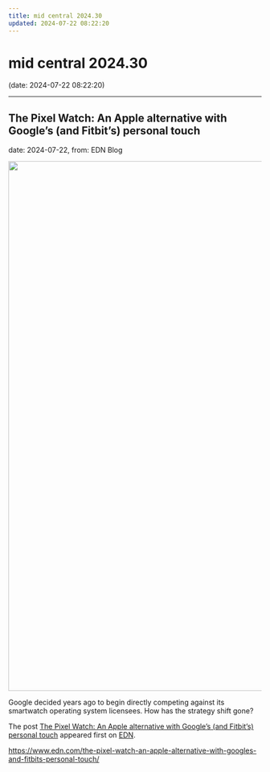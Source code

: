```yaml
---
title: mid central 2024.30
updated: 2024-07-22 08:22:20
---
```


# mid central 2024.30

(date: 2024-07-22 08:22:20)

---

## The Pixel Watch: An Apple alternative with Google’s (and Fitbit’s) personal touch

date: 2024-07-22, from: EDN Blog

<img width="1400" height="1054" src="https://www.edn.com/wp-content/uploads/display-on.jpg?fit=1400%2C1054" class="webfeedsFeaturedVisual wp-post-image" alt="" style="display: block; margin-bottom: 5px; clear:both;max-width: 100%;" link_thumbnail="" decoding="async" fetchpriority="high" srcset="https://www.edn.com/wp-content/uploads/display-on.jpg?w=1400 1400w, https://www.edn.com/wp-content/uploads/display-on.jpg?w=300 300w, https://www.edn.com/wp-content/uploads/display-on.jpg?w=768 768w, https://www.edn.com/wp-content/uploads/display-on.jpg?w=1024 1024w" sizes="(max-width: 1400px) 100vw, 1400px" /><p>Google decided years ago to begin directly competing against its smartwatch operating system licensees. How has the strategy shift gone?</p>
<p>The post <a href="https://www.edn.com/the-pixel-watch-an-apple-alternative-with-googles-and-fitbits-personal-touch/" data-wpel-link="internal">The Pixel Watch: An Apple alternative with Google’s (and Fitbit’s) personal touch</a> appeared first on <a href="https://www.edn.com" data-wpel-link="internal">EDN</a>.</p>
 

<https://www.edn.com/the-pixel-watch-an-apple-alternative-with-googles-and-fitbits-personal-touch/>

